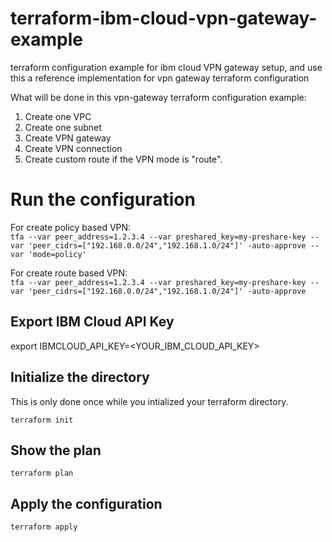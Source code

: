 # terraform-ibm-cloud-vpn-gateway-example
terraform configuration example for ibm cloud VPN gateway setup, and use this a reference implementation for vpn gateway terraform configuration

What will be done in this vpn-gateway terraform configuration example:
1. Create one VPC
2. Create one subnet
3. Create VPN gateway
4. Create VPN connection
5. Create custom route if the VPN mode is "route".

# Run the configuration
For create policy based VPN:  
`tfa --var peer_address=1.2.3.4 --var preshared_key=my-preshare-key --var 'peer_cidrs=["192.168.0.0/24","192.168.1.0/24"]' -auto-approve --var 'mode=policy'`

For create route based VPN:  
`tfa --var peer_address=1.2.3.4 --var preshared_key=my-preshare-key --var 'peer_cidrs=["192.168.0.0/24","192.168.1.0/24"]' -auto-approve`

## Export IBM Cloud API Key
export IBMCLOUD_API_KEY=<YOUR_IBM_CLOUD_API_KEY>

## Initialize the directory
This is only done once while you intialized your terraform directory.

`terraform init`


## Show the plan
`terraform plan`


## Apply the configuration
`terraform apply`